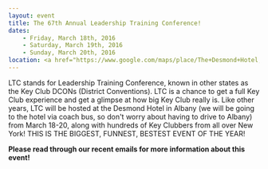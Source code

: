 ```yaml
---
layout: event
title: The 67th Annual Leadership Training Conference!
dates:
    - Friday, March 18th, 2016
    - Saturday, March 19th, 2016
    - Sunday, March 20th, 2016
location: <a href="https://www.google.com/maps/place/The+Desmond+Hotel,+Albany/@42.7266277,-73.8148781,14z/data=!4m2!3m1!1s0x89de0cf51e799eed:0x120efc8631cdc0c6">Desmond Hotel, Albany</a>
---
```

LTC stands for Leadership Training Conference, known in other states as the Key Club DCONs (District Conventions). LTC is a chance to get a full Key Club experience and get a glimpse at how big Key Club really is. Like other years, LTC will be hosted at the Desmond Hotel in Albany (we will be going to the hotel via coach bus, so don't worry about having to drive to Albany) from March 18-20, along with hundreds of Key Clubbers from all over New York! THIS IS THE BIGGEST, FUNNEST, BESTEST EVENT OF THE YEAR!

**Please read through our recent emails for more information about this event!**

